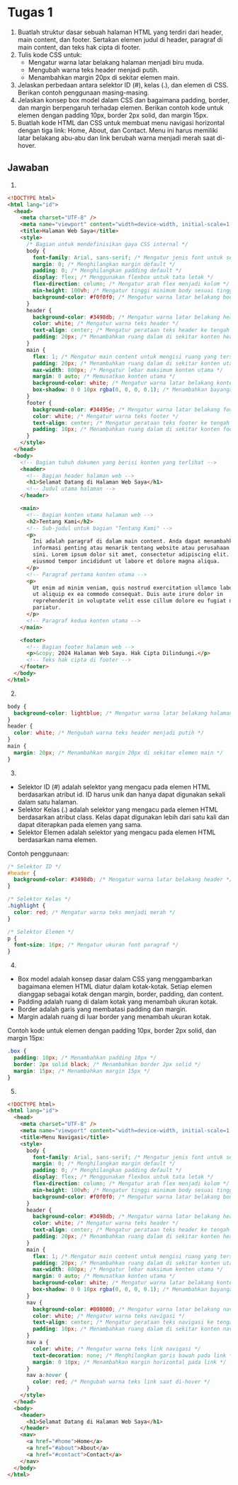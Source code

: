 # Tugas 1

1. Buatlah struktur dasar sebuah halaman HTML yang terdiri dari header, main content, dan footer. Sertakan elemen judul di header, paragraf di main content, dan teks hak cipta di footer.
2. Tulis kode CSS untuk:
   - Mengatur warna latar belakang halaman menjadi biru muda.
   - Mengubah warna teks header menjadi putih.
   - Menambahkan margin 20px di sekitar elemen main.
3. Jelaskan perbedaan antara selektor ID (#), kelas (.), dan elemen di CSS. Berikan contoh penggunaan masing-masing.
4. Jelaskan konsep box model dalam CSS dan bagaimana padding, border, dan margin berpengaruh terhadap elemen. Berikan contoh kode untuk elemen dengan padding 10px, border 2px solid, dan margin 15px.
5. Buatlah kode HTML dan CSS untuk membuat menu navigasi horizontal dengan tiga link: Home, About, dan Contact. Menu ini harus memiliki latar belakang abu-abu dan link berubah warna menjadi merah saat di-hover.

## Jawaban

1.

```html
<!DOCTYPE html>
<html lang="id">
  <head>
    <meta charset="UTF-8" />
    <meta name="viewport" content="width=device-width, initial-scale=1.0" />
    <title>Halaman Web Saya</title>
    <style>
      /* Bagian untuk mendefinisikan gaya CSS internal */
      body {
        font-family: Arial, sans-serif; /* Mengatur jenis font untuk seluruh dokumen */
        margin: 0; /* Menghilangkan margin default */
        padding: 0; /* Menghilangkan padding default */
        display: flex; /* Menggunakan flexbox untuk tata letak */
        flex-direction: column; /* Mengatur arah flex menjadi kolom */
        min-height: 100vh; /* Mengatur tinggi minimum body sesuai tinggi viewport */
        background-color: #f0f0f0; /* Mengatur warna latar belakang body */
      }
      header {
        background-color: #3498db; /* Mengatur warna latar belakang header */
        color: white; /* Mengatur warna teks header */
        text-align: center; /* Mengatur perataan teks header ke tengah */
        padding: 20px; /* Menambahkan ruang dalam di sekitar konten header */
      }
      main {
        flex: 1; /* Mengatur main content untuk mengisi ruang yang tersedia */
        padding: 20px; /* Menambahkan ruang dalam di sekitar konten utama */
        max-width: 800px; /* Mengatur lebar maksimum konten utama */
        margin: 0 auto; /* Memusatkan konten utama */
        background-color: white; /* Mengatur warna latar belakang konten utama */
        box-shadow: 0 0 10px rgba(0, 0, 0, 0.1); /* Menambahkan bayangan pada konten utama */
      }
      footer {
        background-color: #34495e; /* Mengatur warna latar belakang footer */
        color: white; /* Mengatur warna teks footer */
        text-align: center; /* Mengatur perataan teks footer ke tengah */
        padding: 10px; /* Menambahkan ruang dalam di sekitar konten footer */
      }
    </style>
  </head>
  <body>
    <!-- Bagian tubuh dokumen yang berisi konten yang terlihat -->
    <header>
      <!-- Bagian header halaman web -->
      <h1>Selamat Datang di Halaman Web Saya</h1>
      <!-- Judul utama halaman -->
    </header>

    <main>
      <!-- Bagian konten utama halaman web -->
      <h2>Tentang Kami</h2>
      <!-- Sub-judul untuk bagian "Tentang Kami" -->
      <p>
        Ini adalah paragraf di dalam main content. Anda dapat menambahkan
        informasi penting atau menarik tentang website atau perusahaan Anda di
        sini. Lorem ipsum dolor sit amet, consectetur adipiscing elit. Sed do
        eiusmod tempor incididunt ut labore et dolore magna aliqua.
      </p>
      <!-- Paragraf pertama konten utama -->
      <p>
        Ut enim ad minim veniam, quis nostrud exercitation ullamco laboris nisi
        ut aliquip ex ea commodo consequat. Duis aute irure dolor in
        reprehenderit in voluptate velit esse cillum dolore eu fugiat nulla
        pariatur.
      </p>
      <!-- Paragraf kedua konten utama -->
    </main>

    <footer>
      <!-- Bagian footer halaman web -->
      <p>&copy; 2024 Halaman Web Saya. Hak Cipta Dilindungi.</p>
      <!-- Teks hak cipta di footer -->
    </footer>
  </body>
</html>
```

2.

```css
body {
  background-color: lightblue; /* Mengatur warna latar belakang halaman menjadi biru muda */
}
header {
  color: white; /* Mengubah warna teks header menjadi putih */
}
main {
  margin: 20px; /* Menambahkan margin 20px di sekitar elemen main */
}
```

3.

- Selektor ID (#) adalah selektor yang mengacu pada elemen HTML berdasarkan atribut id. ID harus unik dan hanya dapat digunakan sekali dalam satu halaman.
- Selektor Kelas (.) adalah selektor yang mengacu pada elemen HTML berdasarkan atribut class. Kelas dapat digunakan lebih dari satu kali dan dapat diterapkan pada elemen yang sama.
- Selektor Elemen adalah selektor yang mengacu pada elemen HTML berdasarkan nama elemen.

Contoh penggunaan:

```css
/* Selektor ID */
#header {
  background-color: #3498db; /* Mengatur warna latar belakang header */
}

/* Selektor Kelas */
.highlight {
  color: red; /* Mengatur warna teks menjadi merah */
}

/* Selektor Elemen */
p {
  font-size: 16px; /* Mengatur ukuran font paragraf */
}
```

4.

- Box model adalah konsep dasar dalam CSS yang menggambarkan bagaimana elemen HTML diatur dalam kotak-kotak. Setiap elemen dianggap sebagai kotak dengan margin, border, padding, dan content.
- Padding adalah ruang di dalam kotak yang menambah ukuran kotak.
- Border adalah garis yang membatasi padding dan margin.
- Margin adalah ruang di luar border yang menambah ukuran kotak.

Contoh kode untuk elemen dengan padding 10px, border 2px solid, dan margin 15px:

```css
.box {
  padding: 10px; /* Menambahkan padding 10px */
  border: 2px solid black; /* Menambahkan border 2px solid */
  margin: 15px; /* Menambahkan margin 15px */
}
```

5.

```html
<!DOCTYPE html>
<html lang="id">
  <head>
    <meta charset="UTF-8" />
    <meta name="viewport" content="width=device-width, initial-scale=1.0" />
    <title>Menu Navigasi</title>
    <style>
      body {
        font-family: Arial, sans-serif; /* Mengatur jenis font untuk seluruh dokumen */
        margin: 0; /* Menghilangkan margin default */
        padding: 0; /* Menghilangkan padding default */
        display: flex; /* Menggunakan flexbox untuk tata letak */
        flex-direction: column; /* Mengatur arah flex menjadi kolom */
        min-height: 100vh; /* Mengatur tinggi minimum body sesuai tinggi viewport */
        background-color: #f0f0f0; /* Mengatur warna latar belakang body */
      }
      header {
        background-color: #3498db; /* Mengatur warna latar belakang header */
        color: white; /* Mengatur warna teks header */
        text-align: center; /* Mengatur perataan teks header ke tengah */
        padding: 20px; /* Menambahkan ruang dalam di sekitar konten header */
      }
      main {
        flex: 1; /* Mengatur main content untuk mengisi ruang yang tersedia */
        padding: 20px; /* Menambahkan ruang dalam di sekitar konten utama */
        max-width: 800px; /* Mengatur lebar maksimum konten utama */
        margin: 0 auto; /* Memusatkan konten utama */
        background-color: white; /* Mengatur warna latar belakang konten utama */
        box-shadow: 0 0 10px rgba(0, 0, 0, 0.1); /* Menambahkan bayangan pada konten utama */
      }
      nav {
        background-color: #808080; /* Mengatur warna latar belakang navigasi menjadi abu-abu */
        color: white; /* Mengatur warna teks navigasi */
        text-align: center; /* Mengatur perataan teks navigasi ke tengah */
        padding: 10px; /* Menambahkan ruang dalam di sekitar konten navigasi */
      }
      nav a {
        color: white; /* Mengatur warna teks link navigasi */
        text-decoration: none; /* Menghilangkan garis bawah pada link */
        margin: 0 10px; /* Menambahkan margin horizontal pada link */
      }
      nav a:hover {
        color: red; /* Mengubah warna teks link saat di-hover */
      }
    </style>
  </head>
  <body>
    <header>
      <h1>Selamat Datang di Halaman Web Saya</h1>
    </header>
    <nav>
      <a href="#home">Home</a>
      <a href="#about">About</a>
      <a href="#contact">Contact</a>
    </nav>
  </body>
</html>
```
